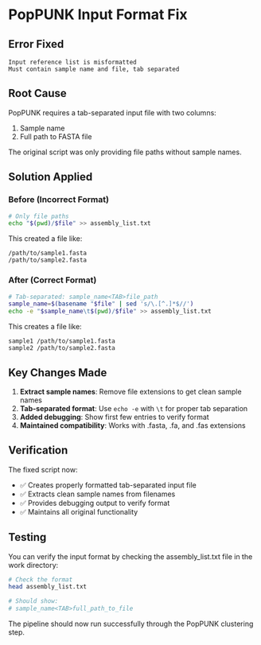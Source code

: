 # PopPUNK Input Format Fix

## Error Fixed
```
Input reference list is misformatted
Must contain sample name and file, tab separated
```

## Root Cause
PopPUNK requires a tab-separated input file with two columns:
1. Sample name
2. Full path to FASTA file

The original script was only providing file paths without sample names.

## Solution Applied

### Before (Incorrect Format)
```bash
# Only file paths
echo "$(pwd)/$file" >> assembly_list.txt
```

This created a file like:
```
/path/to/sample1.fasta
/path/to/sample2.fasta
```

### After (Correct Format)
```bash
# Tab-separated: sample_name<TAB>file_path
sample_name=$(basename "$file" | sed 's/\.[^.]*$//')
echo -e "$sample_name\t$(pwd)/$file" >> assembly_list.txt
```

This creates a file like:
```
sample1	/path/to/sample1.fasta
sample2	/path/to/sample2.fasta
```

## Key Changes Made

1. **Extract sample names**: Remove file extensions to get clean sample names
2. **Tab-separated format**: Use `echo -e` with `\t` for proper tab separation
3. **Added debugging**: Show first few entries to verify format
4. **Maintained compatibility**: Works with .fasta, .fa, and .fas extensions

## Verification

The fixed script now:
- ✅ Creates properly formatted tab-separated input file
- ✅ Extracts clean sample names from filenames
- ✅ Provides debugging output to verify format
- ✅ Maintains all original functionality

## Testing

You can verify the input format by checking the assembly_list.txt file in the work directory:
```bash
# Check the format
head assembly_list.txt

# Should show:
# sample_name<TAB>full_path_to_file
```

The pipeline should now run successfully through the PopPUNK clustering step.